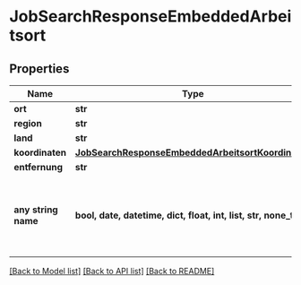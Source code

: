 # JobSearchResponseEmbeddedArbeitsort


## Properties
Name | Type | Description | Notes
------------ | ------------- | ------------- | -------------
**ort** | **str** |  | [optional] 
**region** | **str** |  | [optional] 
**land** | **str** |  | [optional] 
**koordinaten** | [**JobSearchResponseEmbeddedArbeitsortKoordinaten**](JobSearchResponseEmbeddedArbeitsortKoordinaten.md) |  | [optional] 
**entfernung** | **str** |  | [optional] 
**any string name** | **bool, date, datetime, dict, float, int, list, str, none_type** | any string name can be used but the value must be the correct type | [optional]

[[Back to Model list]](../README.md#documentation-for-models) [[Back to API list]](../README.md#documentation-for-api-endpoints) [[Back to README]](../README.md)


